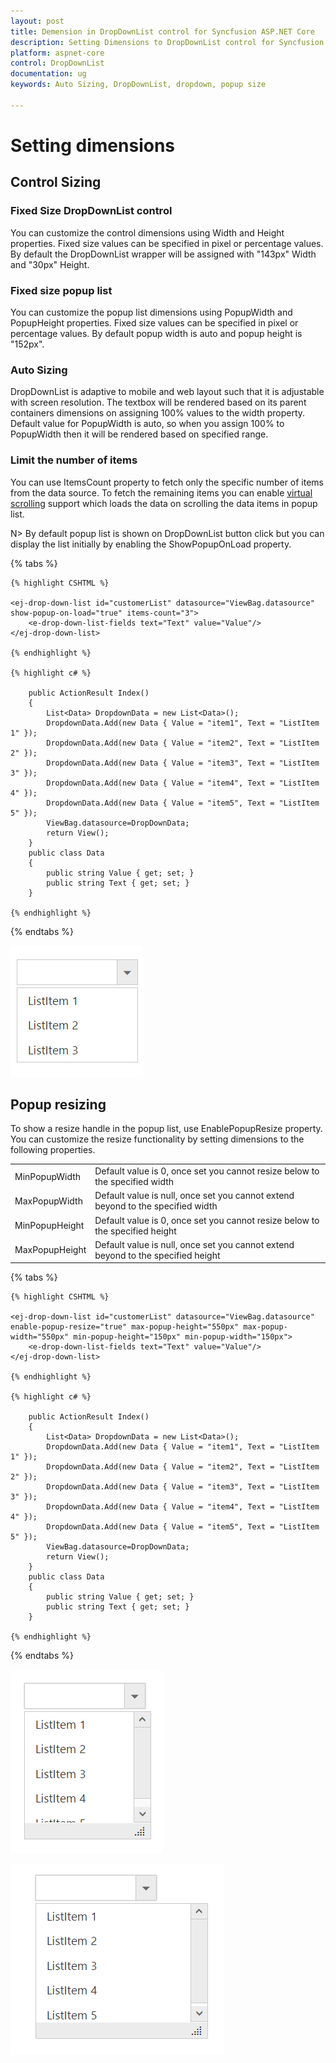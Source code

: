 ```yaml
---
layout: post
title: Demension in DropDownList control for Syncfusion ASP.NET Core
description: Setting Dimensions to DropDownList control for Syncfusion ASP.NET Core 
platform: aspnet-core
control: DropDownList
documentation: ug
keywords: Auto Sizing, DropDownList, dropdown, popup size

---
```


# Setting dimensions 

## Control Sizing

### Fixed Size DropDownList control

You can customize the control dimensions using Width and Height properties. Fixed size values can be specified in pixel or percentage values. By default the DropDownList wrapper will be assigned with "143px" Width and "30px" Height.

### Fixed size popup list

You can customize the popup list dimensions using PopupWidth and PopupHeight properties. Fixed size values can be specified in pixel or percentage values. By default popup width is auto and popup height is "152px". 

### Auto Sizing

DropDownList is adaptive to mobile and web layout such that it is adjustable with screen resolution. The textbox will be rendered based on its parent containers dimensions on assigning 100% values to the width property. Default value for PopupWidth is auto, so when you assign 100% to PopupWidth then it will be rendered based on specified range.

### Limit the number of items

You can use ItemsCount property to fetch only the specific number of items from the data source. To fetch the remaining items you can enable [virtual scrolling](databinding#virtual-scrolling) support which loads the data on scrolling the data items in popup list. 

N> By default popup list is shown on DropDownList button click but you can display the list initially by enabling the ShowPopupOnLoad property. 

{% tabs %}

    {% highlight CSHTML %}
        
    <ej-drop-down-list id="customerList" datasource="ViewBag.datasource" show-popup-on-load="true" items-count="3">
        <e-drop-down-list-fields text="Text" value="Value"/>
    </ej-drop-down-list>

	{% endhighlight %}
    
    {% highlight c# %}
    
        public ActionResult Index()
        {
            List<Data> DropdownData = new List<Data>();
            DropdownData.Add(new Data { Value = "item1", Text = "ListItem 1" });
            DropdownData.Add(new Data { Value = "item2", Text = "ListItem 2" });
            DropdownData.Add(new Data { Value = "item3", Text = "ListItem 3" });
            DropdownData.Add(new Data { Value = "item4", Text = "ListItem 4" });
            DropdownData.Add(new Data { Value = "item5", Text = "ListItem 5" });
            ViewBag.datasource=DropDownData;
            return View();
        }
        public class Data
        {
            public string Value { get; set; }
            public string Text { get; set; }
        }
        
    {% endhighlight %}
    
{% endtabs %}

![](SettingDimension_images/SettingDimension_img1.png)

## Popup resizing 

To show a resize handle in the popup list, use EnablePopupResize property. You can customize the resize functionality by setting dimensions to the following properties.

<table>
    <tr>
        <td>
            MinPopupWidth
        </td>
        <td>
            Default value is 0, once set you cannot resize below to the specified width
            <br/>
        </td>
    </tr>
    <tr>
        <td>
            MaxPopupWidth
        </td>
        <td>
            Default value is null, once set you cannot extend beyond to the specified width
            <br/>
        </td>
    </tr>
    <tr>
        <td>
            MinPopupHeight
        </td>
        <td>
            Default value is 0, once set you cannot resize below to the specified height
            <br/>
        </td>
    </tr>
    <tr>
        <td>
            MaxPopupHeight
        </td>
        <td>
            Default value is null, once set you cannot extend beyond to the specified height
            <br/>
        </td>
    </tr>
</table>

{% tabs %}

    {% highlight CSHTML %}        
        
    <ej-drop-down-list id="customerList" datasource="ViewBag.datasource" enable-popup-resize="true" max-popup-height="550px" max-popup-width="550px" min-popup-height="150px" min-popup-width="150px">
        <e-drop-down-list-fields text="Text" value="Value"/>
    </ej-drop-down-list>

	{% endhighlight %}
    
    {% highlight c# %}
    
        public ActionResult Index()
        {
            List<Data> DropdownData = new List<Data>();
            DropdownData.Add(new Data { Value = "item1", Text = "ListItem 1" });
            DropdownData.Add(new Data { Value = "item2", Text = "ListItem 2" });
            DropdownData.Add(new Data { Value = "item3", Text = "ListItem 3" });
            DropdownData.Add(new Data { Value = "item4", Text = "ListItem 4" });
            DropdownData.Add(new Data { Value = "item5", Text = "ListItem 5" });
            ViewBag.datasource=DropDownData;
            return View();
        }
        public class Data
        {
            public string Value { get; set; }
            public string Text { get; set; }
        }
        
    {% endhighlight %}
    
{% endtabs %}

![](SettingDimension_images/SettingDimension_img2.png)

![](SettingDimension_images/SettingDimension_img3.png)